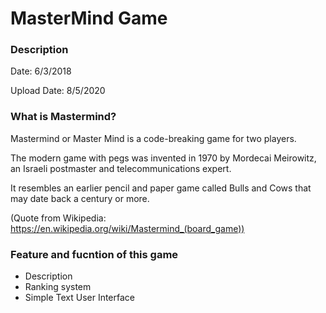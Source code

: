 # MasterMind Game
### Description
Date: 6/3/2018 

Upload Date: 8/5/2020

### What is Mastermind?

Mastermind or Master Mind is a code-breaking game for two players. 

The modern game with pegs was invented in 1970 by Mordecai Meirowitz, an Israeli postmaster and telecommunications expert.

It resembles an earlier pencil and paper game called Bulls and Cows that may date back a century or more.

(Quote from Wikipedia: https://en.wikipedia.org/wiki/Mastermind_(board_game))

### Feature and fucntion of this game

  - Description
  - Ranking system
  - Simple Text User Interface
